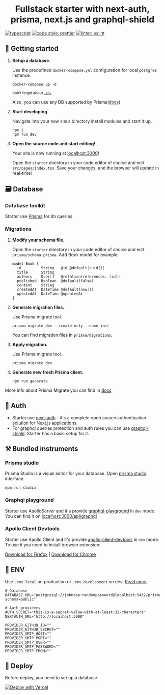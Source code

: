 <h1 align="center">
  Fullstack starter with next-auth, prisma, next.js and graphql-shield
</h1>

[![typescript](https://img.shields.io/badge/typescript-3178c6.svg?style=flat-square)](https://github.com/microsoft/TypeScript)
[![code style: prettier](https://img.shields.io/badge/code_style-prettier-ff69b4.svg?style=flat-square)](https://github.com/prettier/prettier)
[![linter: eslint](https://img.shields.io/badge/linter-eslint-4B32C3.svg?style=flat-square)](https://github.com/eslint/eslint)

## 🚀 Getting started

1.  **Setup a database.**

    Use the predefined `docker-compose.yml` configuration for local `postgres` instance.

    ```shell
    docker-compose up -d
    ```
    <sub>don't forget about [`.env`](#-env)</sub>
    
    Also, you can use any DB supported by Prisma([docs](https://www.prisma.io/docs/reference/tools-and-interfaces/prisma-schema/data-sources/))
    
1.  **Start developing.**

    Navigate into your new site’s directory install modules and start it up.

    ```shell
    npm i
    npm run dev
    ```
    
1.  **Open the source code and start editing!**

    Your site is now running at [localhost:3000](http://localhost:3000)!

    Open the `starter` directory in your code editor of choice and edit `src/pages/index.tsx`. Save your changes, and the browser will update in real-time!

## 🗃️ Database

### Database toolkit

Starter use [Prisma](https://www.prisma.io/docs/) for db queries.

### Migrations

1.  **Modify your schema file.**

    Open the `starter` directory in your code editor of choice and edit `prisma/schema.prisma`. Add Book model for example.

    ```prisma
    model Book {
      id         String   @id @default(cuid())
      title      String
      authors    User[]   @relation(references: [id])
      published  Boolean  @default(false)
      content    String
      createdAt  DateTime @default(now())
      updatedAt  DateTime @updatedAt
    }
    ```
    
1.  **Generate migration files.**

    Use Prisma migrate tool.

    ```shell
    prisma migrate dev --create-only --name init
    ```
    
    You can find migration files in `prisma/migrations`.
    
1.  **Apply migration.**

    Use Prisma migrate tool.

    ```shell
    prisma migrate dev
    ```
    
1.  **Generate new fresh Prisma client.**

    ```shell
    npm run generate
    ```
      

More info about Prisma Migrate you can find in [docs](https://www.prisma.io/docs/reference/tools-and-interfaces/prisma-migrate)

## 🧐 Auth

- Starter use [next-auth](https://github.com/nextauthjs/next-auth) - it's a complete open source authentication solution for Next.js applications.
- For graphql queries protection and auth rules you can use [graphql-shield](https://github.com/maticzav/graphql-shield). Starter has a basic setup for it.

## ⚒️ Bundled instruments

### Prisma studio

Prisma Studio is a visual editor for your database.
Open [prisma studio](https://www.prisma.io/docs/reference/tools-and-interfaces/prisma-studio) interface:

```
npm run studio
```

### Graphql playground

Starter use ApolloServer and it's provide [graphql-playground](https://github.com/graphql/graphql-playground) in `dev` mode.
You can find it on [localhost:3000/api/graphql](http://localhost:3000/api/graphql)

### Apollo Client Devtools

Starter use Apollo Client and it's provide [apollo-client-devtools](https://github.com/apollographql/apollo-client-devtools) in `dev` mode.
To use it you need to install browser extension:

[Download for Firefox](https://addons.mozilla.org/firefox/addon/apollo-developer-tools/) | [Download for Chrome](https://chrome.google.com/webstore/detail/apollo-client-developer-t/jdkknkkbebbapilgoeccciglkfbmbnfm)


## 📜 ENV

Use `.env.local` on production or `.env.development` on dev. [Read more](https://nextjs.org/docs/basic-features/environment-variables)

```
# Database
DATABASE_URL="postgresql://johndoe:randompassword@localhost:5432/prisma?schema=public"

# Auth providers
AUTH_SECRET="this-is-a-secret-value-with-at-least-32-characters"
NEXTAUTH_URL="http://localhost:3000"

PROVIDER_GITHUB_ID=""
PROVIDER_GITHUB_SECRET=""
PROVIDER_SMTP_HOST=""
PROVIDER_SMTP_PORT=""
PROVIDER_SMTP_USER=""
PROVIDER_SMTP_PASSWORD=""
PROVIDER_SMTP_FROM=""
```

## 💫 Deploy

Before deploy, you need to set up a database.

[![Deploy with Vercel](https://vercel.com/button)](https://vercel.com/import/project?template=https://github.com/wangel13/prisma-next-auth-graphql-starter)